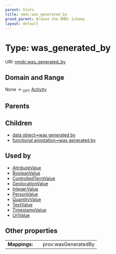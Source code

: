 ```yaml
---
parent: Slots
title: nmdc:was_generated_by
grand_parent: Browse the NMDC Schema
layout: default
---
```


# Type: was_generated_by




URI: [nmdc:was_generated_by](https://microbiomedata/meta/was_generated_by)

## Domain and Range

None ->  <sub>OPT</sub> [Activity](Activity.md)

## Parents


## Children

 *  [data object➞was generated by](data_object_was_generated_by.md)
 *  [functional annotation➞was generated by](functional_annotation_was_generated_by.md)

## Used by

 * [AttributeValue](AttributeValue.md)
 * [BooleanValue](BooleanValue.md)
 * [ControlledTermValue](ControlledTermValue.md)
 * [GeolocationValue](GeolocationValue.md)
 * [IntegerValue](IntegerValue.md)
 * [PersonValue](PersonValue.md)
 * [QuantityValue](QuantityValue.md)
 * [TextValue](TextValue.md)
 * [TimestampValue](TimestampValue.md)
 * [UrlValue](UrlValue.md)

## Other properties

|  |  |  |
| --- | --- | --- |
| **Mappings:** | | prov:wasGeneratedBy |

